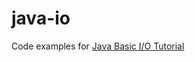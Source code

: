 # java-io

Code examples for [Java Basic I/O Tutorial](https://docs.oracle.com/javase/tutorial/essential/io/bytestreams.html)
